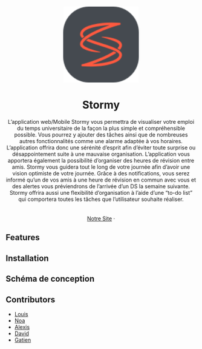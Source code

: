 <br />
<div align="center">
    <img src="./Application/src/assets/logo.svg" alt="Logo" width="200" height="200">
  </a>

  <h1 align="center">Stormy</h1>

  <p align="center">
L’application web/Mobile Stormy vous permettra de visualiser votre emploi du temps universitaire de la façon la plus simple et compréhensible possible. Vous pourrez y ajouter des tâches ainsi que de nombreuses autres fonctionnalités comme une alarme adaptée à vos horaires. L’application offrira donc une sérénité d’esprit afin d’éviter toute surprise ou désappointement suite à une mauvaise organisation. L’application vous apportera également la possibilité d’organiser des heures de révision entre amis. Stormy vous guidera tout le long de votre journée afin d’avoir une vision optimiste de votre journée. Grâce à des notifications, vous serez informé qu’un de vos amis à une heure de révision en commun avec vous et des alertes vous préviendrons de l’arrivée d’un DS la semaine suivante. Stormy offrira aussi une flexibilité d’organisation à l’aide d’une “to-do list” qui comportera toutes les tâches que l’utilisateur souhaite réaliser.
    <br />
    <br />
    <br />
    <a href="https://stormy.site/">Notre Site</a>
    ·

  </p>
</div>

## Features

## Installation

## Schéma de conception

## Contributors
* [Louis](https://github.com/Louwar)
* [Noa](https://github.com/NoaSlld)
* [Alexis](https://github.com/AlexisFeron)
* [David](https://github.com/TheD57)
* [Gatien](https://github.com/banane1299)

